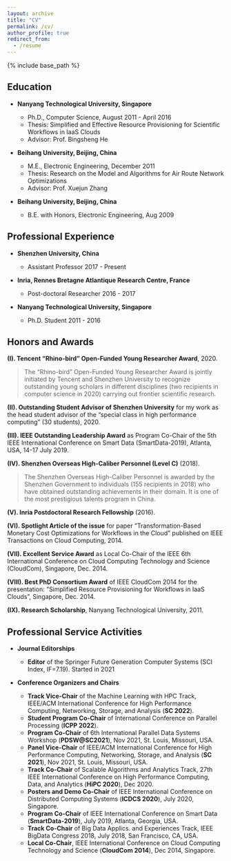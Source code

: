 ```yaml
---
layout: archive
title: "CV"
permalink: /cv/
author_profile: true
redirect_from:
  - /resume
---
```


{% include base_path %}

Education
---

* **Nanyang Technological University, Singapore**

  * Ph.D., Computer Science, August 2011 - April 2016
  * Thesis: Simplified and Effective Resource Provisioning for Scientific Workflows in IaaS Clouds
  * Advisor: Prof. Bingsheng He

* **Beihang University, Beijing, China**
  * M.E., Electronic Engineering, December 2011
  * Thesis: Research on the Model and Algorithms for Air Route Network Optimizations
  * Advisor: Prof. Xuejun Zhang

* **Beihang University, Beijing, China**
  * B.E. with Honors, Electronic Engineering, Aug 2009

Professional Experience
---

* **Shenzhen University, China**
  * Assistant Professor 2017 - Present

* **Inria, Rennes Bretagne Atlantique Research Centre, France**
  * Post-doctoral Researcher 2016 - 2017

* **Nanyang Technological University, Singapore**
  * Ph.D. Student 2011 - 2016
  
Honors and Awards
---

**(I). Tencent “Rhino-bird” Open-Funded Young Researcher Award**, 2020.

> <span id="honors">The</span> “Rhino-bird” Open-Funded Young Researcher Award is jointly initiated by Tencent and Shenzhen University to recognize outstanding young scholars in different disciplines (two recipients in
computer science in 2020) carrying out frontier scientific research.

**(II). Outstanding Student Advisor of Shenzhen University** for my work as the head student advisor of
the “special class in high performance computing” (30 students), 2020.

**(III). IEEE Outstanding Leadership Award** as Program Co-Chair of the 5th IEEE International Conference
on Smart Data (SmartData-2019), Atlanta, USA, 14-17 July 2019.

**(IV). Shenzhen Overseas High-Caliber Personnel (Level C)** (2018).

> The Shenzhen Overseas High-Caliber Personnel is awarded by the Shenzhen Government to individuals (155 recipients in 2018) who have obtained outstanding achievements in their domain. It is one of the most prestigious talents program in China.

**(V). Inria Postdoctoral Research Fellowship** (2016).

**(VI). Spotlight Article of the issue** for paper ”Transformation-Based Monetary Cost Optimizations for
Workflows in the Cloud” published on IEEE Transactions on Cloud Computing, 2014.

**(VII). Excellent Service Award** as Local Co-Chair of the IEEE 6th International Conference on Cloud Computing Technology and Science (CloudCom), Singapore, Dec. 2014.

**(VIII). Best PhD Consortium Award** of IEEE CloudCom 2014 for the presentation: ”Simplified Resource
Provisioning for Workflows in IaaS Clouds”, Singapore, Dec. 2014.

**(IX). Research Scholarship**, Nanyang Technological University, 2011.


Professional Service Activities
---
 
* **Journal Editorships**
  * **Editor** of the Springer Future Generation Computer Systems (SCI Index, IF=7.19). Started in 2021

* **Conference Organizers and Chairs**
  * **Track Vice-Chair** of the Machine Learning with HPC Track, IEEE/ACM International Conference for High
Performance Computing, Networking, Storage, and Analysis (**SC 2022**).
  * **Student Program Co-Chair** of International Conference on Parallel Processing (**ICPP 2022**).
  * **Program Co-Chair** of 6th International Parallel Data Systems Workshop (**PDSW@SC2021**), Nov 2021,
St. Louis, Missouri, USA.
  * **Panel Vice-Chair** of IEEE/ACM International Conference for High Performance Computing, Networking,
Storage, and Analysis (**SC 2021**), Nov 2021, St. Louis, Missouri, USA.
  * **Track Co-Chair** of Scalable Algorithms and Analytics Track, 27th IEEE International Conference on High
Performance Computing, Data, and Analytics (**HiPC 2020**), Dec 2020.
  * **Posters and Demo Co-Chair** of IEEE International Conference on Distributed Computing Systems (**ICDCS
2020**), July 2020, Singapore.
  * **Program Co-Chair** of IEEE International Conference on Smart Data (**SmartData-2019**), July 2019, Atlanta, Georgia, USA.
  * **Track Co-Chair** of Big Data Applics. and Experiences Track, IEEE BigData Congress 2018, July 2018, San
Francisco, CA, USA.
  * **Local Co-Chair**, IEEE International Conference on Cloud Computing Technology and Science (**CloudCom
2014**), Dec 2014, Singapore.
